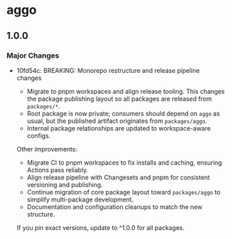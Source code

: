 # aggo

## 1.0.0

### Major Changes

- 10fd54c: BREAKING: Monorepo restructure and release pipeline changes
  - Migrate to pnpm workspaces and align release tooling. This changes the package publishing layout so all packages are released from `packages/*`.
  - Root package is now private; consumers should depend on `aggo` as usual, but the published artifact originates from `packages/aggo`.
  - Internal package relationships are updated to workspace-aware configs.

  Other improvements:
  - Migrate CI to pnpm workspaces to fix installs and caching, ensuring Actions pass reliably.
  - Align release pipeline with Changesets and pnpm for consistent versioning and publishing.
  - Continue migration of core package layout toward `packages/aggo` to simplify multi-package development.
  - Documentation and configuration cleanups to match the new structure.

  If you pin exact versions, update to ^1.0.0 for all packages.
